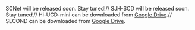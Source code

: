 SCNet will be released soon. Stay tuned!//
SJH-SCD will be released soon. Stay tuned!//
Hi-UCD-mini can be downloaded from [Google Drive](https://drive.google.com/file/d/1mN8jzCKKK27p3ODGoDgepjiRYGQpB34u/view).//
SECOND can be downloaded from [Google Drive](https://drive.google.com/drive/folders/1fzAn4Bez_S6KX83iYABjAlASCzzhRJPQ).
